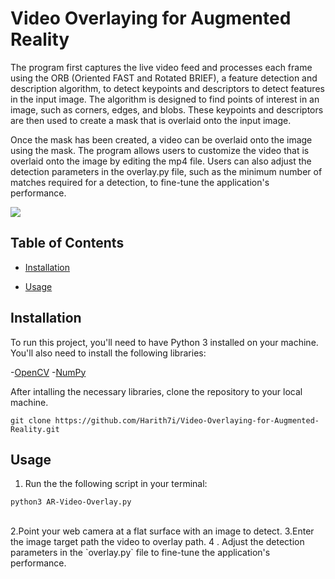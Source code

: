 #  Video Overlaying for Augmented Reality
The program first captures the live video feed and processes each frame using the ORB (Oriented FAST and Rotated BRIEF), a feature detection and description algorithm, to detect keypoints and descriptors to detect features in the input image. The algorithm is designed to find points of interest in an image, such as corners, edges, and blobs. These keypoints and descriptors are then used to create a mask that is overlaid onto the input image.

Once the mask has been created, a video can be overlaid onto the image using the mask. The program allows users to customize the video that is overlaid onto the image by editing the mp4 file. Users can also adjust the detection parameters in the overlay.py file, such as the minimum number of matches required for a detection, to fine-tune the application's performance.
  
![](https://github.com/Harith7i/Video-Overlaying-for-Augmented-Reality/blob/main/demo.gif)
 
## Table of Contents

- [Installation](#installation) 

- [Usage](#usage)


## Installation
To run this project, you'll need to have Python 3 installed on your machine. You'll also need to install the following libraries:

-[OpenCV](https://opencv.org/)
-[NumPy](https://numpy.org/)

After intalling the necessary libraries, clone the repository to your local machine.
```
git clone https://github.com/Harith7i/Video-Overlaying-for-Augmented-Reality.git
```
## Usage
1. Run the the following script in your terminal:
```
python3 AR-Video-Overlay.py
```
<br />
2.Point your web camera at a flat surface with an image to detect. 
3.Enter the image target path the video to overlay path.
      4      . Adjust the detection parameters in the `overlay.py` file to fine-tune the application's performance.




